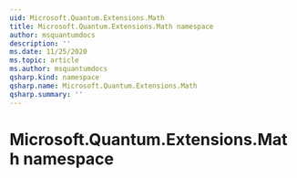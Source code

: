 ```yaml
---
uid: Microsoft.Quantum.Extensions.Math
title: Microsoft.Quantum.Extensions.Math namespace
author: msquantumdocs
description: ''
ms.date: 11/25/2020
ms.topic: article
ms.author: msquantumdocs
qsharp.kind: namespace
qsharp.name: Microsoft.Quantum.Extensions.Math
qsharp.summary: ''
---
```


# Microsoft.Quantum.Extensions.Math namespace



